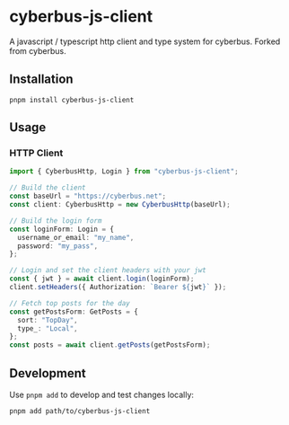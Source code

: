 # cyberbus-js-client

A javascript / typescript http client and type system for cyberbus. Forked from cyberbus.

## Installation

`pnpm install cyberbus-js-client`

## Usage

### HTTP Client


```ts
import { CyberbusHttp, Login } from "cyberbus-js-client";

// Build the client
const baseUrl = "https://cyberbus.net";
const client: CyberbusHttp = new CyberbusHttp(baseUrl);

// Build the login form
const loginForm: Login = {
  username_or_email: "my_name",
  password: "my_pass",
};

// Login and set the client headers with your jwt
const { jwt } = await client.login(loginForm);
client.setHeaders({ Authorization: `Bearer ${jwt}` });

// Fetch top posts for the day
const getPostsForm: GetPosts = {
  sort: "TopDay",
  type_: "Local",
};
const posts = await client.getPosts(getPostsForm);
```

## Development

Use `pnpm add` to develop and test changes locally:

```
pnpm add path/to/cyberbus-js-client
```
